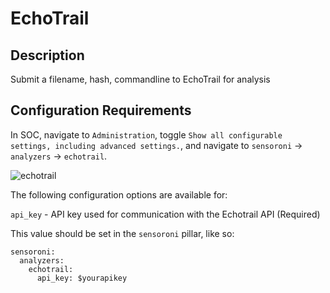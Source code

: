 # EchoTrail


## Description
Submit a filename, hash, commandline to EchoTrail for analysis

## Configuration Requirements

In SOC, navigate to `Administration`, toggle `Show all configurable settings, including advanced settings.`, and navigate to `sensoroni` -> `analyzers` -> `echotrail`.

![echotrail](https://github.com/RyHoa/securityonion/assets/129560634/43b55869-1fba-4907-8418-c0745c37237b)


The following configuration options are available for:

``api_key`` - API key used for communication with the Echotrail API (Required)

This value should be set in the ``sensoroni`` pillar, like so:

```
sensoroni:
  analyzers:
    echotrail:
      api_key: $yourapikey
```
